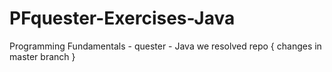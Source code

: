 # PFquester-Exercises-Java
Programming Fundamentals - quester - Java
we resolved repo
{
changes in master branch
}

